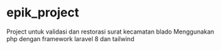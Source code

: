 # epik_project
Project untuk validasi dan restorasi surat kecamatan blado
Menggunakan php dengan framework laravel 8 dan tailwind
